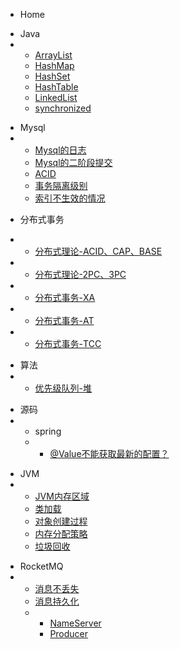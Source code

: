 <!-- docs/_sidebar.md --> 

+ Home

<!-- java --> 

+ Java
+ + [ArrayList](java/ArrayList.md "ArrayList")
  + [HashMap](java/HashMap.md "HashMap")
  + [HashSet](java/HashSet.md "HashSet")
  + [HashTable](java/HashTable.md "HashTable")
  + [LinkedList](java/LinkedList.md "LinkedList")
  + [synchronized](java/synchronized.md "synchronized")

<!-- mysql --> 

* Mysql
* + [Mysql的日志](mysql/Mysql的日志.md "Mysql的日志")
  + [Mysql的二阶段提交](mysql/Mysql的二阶段提交.md "Mysql的二阶段提交")
  + [ACID](mysql/ACID.md "ACID")
  + [事务隔离级别](mysql/事务隔离级别.md "事务隔离级别")
  + [索引不生效的情况](mysql/索引不生效的情况.md "索引不生效的情况")

<!-- 分布式事务 --> 

+ 分布式事务

* + [分布式理论-ACID、CAP、BASE](分布式事务/分布式理论-ACID、CAP、BASE.md "分布式理论-ACID、CAP、BASE")
* + [分布式理论-2PC、3PC](分布式事务/分布式理论-2PC、3PC.md "分布式理论-2PC、3PC")
* + [分布式事务-XA](分布式事务/分布式事务-XA.md "分布式事务-XA")
* + [分布式事务-AT](分布式事务/分布式事务-AT.md "分布式事务-AT")
* + [分布式事务-TCC](分布式事务/分布式事务-TCC.md "分布式事务-TCC")

<!-- redis --> 



<!-- 算法 --> 

+ 算法
+ + [优先级队列-堆](算法/优先级队列-堆.md "优先级队列-堆")

<!-- 源码 --> 

+ 源码
+ + spring
  + + [@Value不能获取最新的配置？](源码/spring/@Value不能获取最新的配置？.md "@Value不能获取最新的配置？")

<!-- JVM --> 

+ JVM
+ + [JVM内存区域](JVM/JVM内存区域.md "JVM内存区域")
  + [类加载](JVM/类加载.md "类加载")
  + [对象创建过程](JVM/对象创建过程.md "对象创建过程")
  + [内存分配策略](JVM/内存分配策略.md "内存分配策略")
  + [垃圾回收](JVM/垃圾回收.md "垃圾回收")

<!-- RocketMQ --> 

+ RocketMQ
+ + [消息不丢失](MQ/消息不丢失.md "消息不丢失")
  + [消息持久化](MQ/消息持久化.md "消息持久化")
  + + [NameServer](MQ/源码/NameServer.md "NameServer")
    + [Producer](MQ/源码/Producer.md "Producer")

